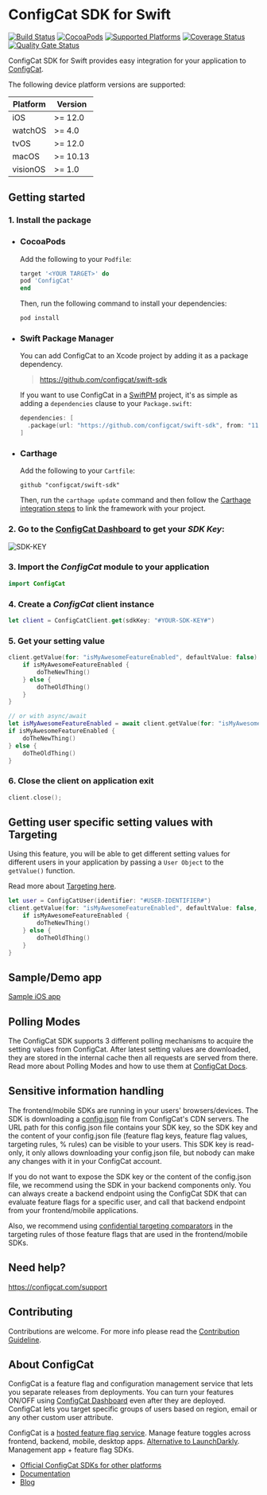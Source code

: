 # ConfigCat SDK for Swift

[![Build Status](https://github.com/configcat/swift-sdk/actions/workflows/swift-ci.yml/badge.svg?branch=master)](https://github.com/configcat/swift-sdk/actions/workflows/swift-ci.yml)
[![CocoaPods](https://img.shields.io/cocoapods/v/ConfigCat.svg)](https://cocoapods.org/pods/ConfigCat)
[![Supported Platforms](https://img.shields.io/cocoapods/p/ConfigCat.svg?style=flat)](https://configcat.com/docs/sdk-reference/ios)
[![Coverage Status](https://img.shields.io/sonar/coverage/configcat_swift-sdk?logo=SonarCloud&server=https%3A%2F%2Fsonarcloud.io)](https://sonarcloud.io/project/overview?id=configcat_swift-sdk)
[![Quality Gate Status](https://sonarcloud.io/api/project_badges/measure?project=configcat_swift-sdk&metric=alert_status)](https://sonarcloud.io/dashboard?id=configcat_swift-sdk)

ConfigCat SDK for Swift provides easy integration for your application to [ConfigCat](https://configcat.com).

The following device platform versions are supported:

| Platform | Version    |
| -------- | ---------- |
| iOS      | >= 12.0    |
| watchOS  | >= 4.0     |
| tvOS     | >= 12.0    |
| macOS    | >= 10.13   |
| visionOS | >= 1.0     |

## Getting started

### 1. Install the package

- ### CocoaPods

  Add the following to your `Podfile`:
  ```ruby
  target '<YOUR TARGET>' do
  pod 'ConfigCat'
  end
  ```
  Then, run the following command to install your dependencies:
  ```bash
  pod install
  ```

- ### Swift Package Manager

  You can add ConfigCat to an Xcode project by adding it as a package dependency.

  > https://github.com/configcat/swift-sdk

  If you want to use ConfigCat in a [SwiftPM](https://swift.org/package-manager/) project, it's as simple as adding a `dependencies` clause to your `Package.swift`:

  ``` swift
  dependencies: [
    .package(url: "https://github.com/configcat/swift-sdk", from: "11.0.0")
  ]
  ```

- ### Carthage

  Add the following to your `Cartfile`:
  ```
  github "configcat/swift-sdk"
  ```
  Then, run the `carthage update` command and then follow the [Carthage integration steps](https://github.com/Carthage/Carthage#getting-started) to link the framework with your project.

### 2. Go to the <a href="https://app.configcat.com/sdkkey" target="_blank">ConfigCat Dashboard</a> to get your *SDK Key*:
![SDK-KEY](https://raw.githubusercontent.com/ConfigCat/swift-sdk/master/media/readme02-3.png  "SDK-KEY")

### 3. Import the *ConfigCat* module to your application
```swift
import ConfigCat
```

### 4. Create a *ConfigCat* client instance
```swift
let client = ConfigCatClient.get(sdkKey: "#YOUR-SDK-KEY#")
```

### 5. Get your setting value
```swift
client.getValue(for: "isMyAwesomeFeatureEnabled", defaultValue: false) { isMyAwesomeFeatureEnabled in
    if isMyAwesomeFeatureEnabled {
        doTheNewThing()
    } else {
        doTheOldThing()
    }
}

// or with async/await
let isMyAwesomeFeatureEnabled = await client.getValue(for: "isMyAwesomeFeatureEnabled", defaultValue: false)
if isMyAwesomeFeatureEnabled {
    doTheNewThing()
} else {
    doTheOldThing()
}
```

### 6. Close the client on application exit
 ```swift
 client.close();
 ```

## Getting user specific setting values with Targeting
Using this feature, you will be able to get different setting values for different users in your application by passing a `User Object` to the `getValue()` function.

Read more about [Targeting here](https://configcat.com/docs/advanced/targeting/).

```swift
let user = ConfigCatUser(identifier: "#USER-IDENTIFIER#")
client.getValue(for: "isMyAwesomeFeatureEnabled", defaultValue: false, user: user) { isMyAwesomeFeatureEnabled in
    if isMyAwesomeFeatureEnabled {
        doTheNewThing()
    } else {
        doTheOldThing()
    }
}
```

## Sample/Demo app
  [Sample iOS app](https://github.com/configcat/swift-sdk/tree/master/samples/ios)

## Polling Modes
The ConfigCat SDK supports 3 different polling mechanisms to acquire the setting values from ConfigCat. After latest setting values are downloaded, they are stored in the internal cache then all requests are served from there. Read more about Polling Modes and how to use them at [ConfigCat Docs](https://configcat.com/docs/sdk-reference/ios/).

## Sensitive information handling

The frontend/mobile SDKs are running in your users' browsers/devices. The SDK is downloading a [config.json](https://configcat.com/docs/requests) file from ConfigCat's CDN servers. The URL path for this config.json file contains your SDK key, so the SDK key and the content of your config.json file (feature flag keys, feature flag values, targeting rules, % rules) can be visible to your users. 
This SDK key is read-only, it only allows downloading your config.json file, but nobody can make any changes with it in your ConfigCat account.

If you do not want to expose the SDK key or the content of the config.json file, we recommend using the SDK in your backend components only. You can always create a backend endpoint using the ConfigCat SDK that can evaluate feature flags for a specific user, and call that backend endpoint from your frontend/mobile applications.

Also, we recommend using [confidential targeting comparators](https://configcat.com/docs//advanced/targeting/#confidential-text-comparators) in the targeting rules of those feature flags that are used in the frontend/mobile SDKs.

## Need help?
https://configcat.com/support

## Contributing
Contributions are welcome. For more info please read the [Contribution Guideline](CONTRIBUTING.md).

## About ConfigCat
ConfigCat is a feature flag and configuration management service that lets you separate releases from deployments. You can turn your features ON/OFF using <a href="https://app.configcat.com" target="_blank">ConfigCat Dashboard</a> even after they are deployed. ConfigCat lets you target specific groups of users based on region, email or any other custom user attribute.

ConfigCat is a <a href="https://configcat.com" target="_blank">hosted feature flag service</a>. Manage feature toggles across frontend, backend, mobile, desktop apps. <a href="https://configcat.com" target="_blank">Alternative to LaunchDarkly</a>. Management app + feature flag SDKs.

- [Official ConfigCat SDKs for other platforms](https://github.com/configcat)
- [Documentation](https://configcat.com/docs)
- [Blog](https://configcat.com/blog)
